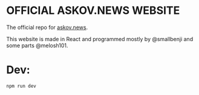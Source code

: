 # OFFICIAL ASKOV.NEWS WEBSITE

The official repo for [askov.news](https://askov.news).

This website is made in React and programmed mostly by @smallbenji and some parts @melosh101.

# Dev:

`npm run dev`
